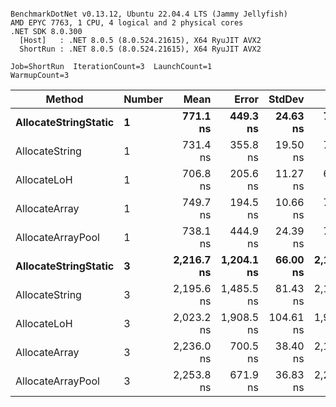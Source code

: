 ```

BenchmarkDotNet v0.13.12, Ubuntu 22.04.4 LTS (Jammy Jellyfish)
AMD EPYC 7763, 1 CPU, 4 logical and 2 physical cores
.NET SDK 8.0.300
  [Host]   : .NET 8.0.5 (8.0.524.21615), X64 RyuJIT AVX2
  ShortRun : .NET 8.0.5 (8.0.524.21615), X64 RyuJIT AVX2

Job=ShortRun  IterationCount=3  LaunchCount=1  
WarmupCount=3  

```
| Method               | Number | Mean       | Error      | StdDev    | Min        | Max        | Gen0   | Gen1   | Allocated |
|--------------------- |------- |-----------:|-----------:|----------:|-----------:|-----------:|-------:|-------:|----------:|
| **AllocateStringStatic** | **1**      |   **771.1 ns** |   **449.3 ns** |  **24.63 ns** |   **746.0 ns** |   **795.3 ns** | **0.0124** | **0.0114** |   **1.02 KB** |
| AllocateString       | 1      |   731.4 ns |   355.8 ns |  19.50 ns |   710.1 ns |   748.3 ns | 0.0124 | 0.0114 |   1.02 KB |
| AllocateLoH          | 1      |   706.8 ns |   205.6 ns |  11.27 ns |   694.0 ns |   715.5 ns | 0.0124 | 0.0114 |   1.02 KB |
| AllocateArray        | 1      |   749.7 ns |   194.5 ns |  10.66 ns |   738.2 ns |   759.2 ns | 0.0124 | 0.0114 |   1.02 KB |
| AllocateArrayPool    | 1      |   738.1 ns |   444.9 ns |  24.39 ns |   714.9 ns |   763.5 ns | 0.0124 | 0.0114 |   1.02 KB |
| **AllocateStringStatic** | **3**      | **2,216.7 ns** | **1,204.1 ns** |  **66.00 ns** | **2,141.3 ns** | **2,263.9 ns** | **0.0343** | **0.0305** |   **3.07 KB** |
| AllocateString       | 3      | 2,195.6 ns | 1,485.5 ns |  81.43 ns | 2,119.5 ns | 2,281.5 ns | 0.0343 | 0.0305 |   3.07 KB |
| AllocateLoH          | 3      | 2,023.2 ns | 1,908.5 ns | 104.61 ns | 1,962.1 ns | 2,144.0 ns | 0.0343 | 0.0305 |   3.07 KB |
| AllocateArray        | 3      | 2,236.0 ns |   700.5 ns |  38.40 ns | 2,192.2 ns | 2,263.9 ns | 0.0343 | 0.0305 |   3.07 KB |
| AllocateArrayPool    | 3      | 2,253.8 ns |   671.9 ns |  36.83 ns | 2,216.1 ns | 2,289.7 ns | 0.0343 | 0.0305 |   3.07 KB |
